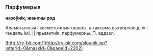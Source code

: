### Парфумерыя
**назоўнік, жаночы род**

Араматычныя і касметычныя тавары, а таксама вытворчасць іх і гандаль імі. || прыметнік: парфумерны. П. аддзел.

<a rel="author">[http://rv-blr.com/](http://rv-blr.com/slounik.jsp?letterId=0&maskId=0&pageId=2202)</a>
